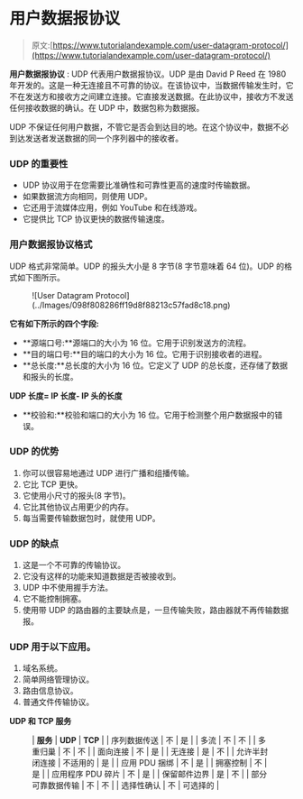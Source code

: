 # 用户数据报协议

> 原文:[https://www.tutorialandexample.com/user-datagram-protocol/](https://www.tutorialandexample.com/user-datagram-protocol/)

**用户数据报协议** : UDP 代表用户数据报协议。UDP 是由 David P Reed 在 1980 年开发的。这是一种无连接且不可靠的协议。在该协议中，当数据传输发生时，它不在发送方和接收方之间建立连接。它直接发送数据。在此协议中，接收方不发送任何接收数据的确认。在 UDP 中，数据包称为数据报。

UDP 不保证任何用户数据，不管它是否会到达目的地。在这个协议中，数据不必到达发送者发送数据的同一个序列器中的接收者。

### UDP 的重要性

*   UDP 协议用于在您需要比准确性和可靠性更高的速度时传输数据。
*   如果数据流方向相同，则使用 UDP。
*   它还用于流媒体应用，例如 YouTube 和在线游戏。
*   它提供比 TCP 协议更快的数据传输速度。

### 用户数据报协议格式

UDP 格式非常简单。UDP 的报头大小是 8 字节(8 字节意味着 64 位)。UDP 的格式如下图所示。

<figure class="wp-block-image size-large">![User Datagram Protocol](../Images/098f808286ff19d8f88213c57fad8c18.png)</figure>

**它有如下所示的四个字段:**

*   **源端口号:**源端口的大小为 16 位。它用于识别发送方的流程。
*   **目的端口号:**目的端口的大小为 16 位。它用于识别接收者的进程。
*   **总长度:**总长度的大小为 16 位。它定义了 UDP 的总长度，还存储了数据和报头的长度。

**UDP 长度= IP 长度- IP 头的长度**

*   **校验和:**校验和端口的大小为 16 位。它用于检测整个用户数据报中的错误。

### **UDP 的优势**

1.  你可以很容易地通过 UDP 进行广播和组播传输。
2.  它比 TCP 更快。
3.  它使用小尺寸的报头(8 字节)。
4.  它比其他协议占用更少的内存。
5.  每当需要传输数据包时，就使用 UDP。

### **UDP 的缺点**

1.  这是一个不可靠的传输协议。
2.  它没有这样的功能来知道数据是否被接收到。
3.  UDP 中不使用握手方法。
4.  它不能控制拥塞。
5.  使用带 UDP 的路由器的主要缺点是，一旦传输失败，路由器就不再传输数据报。

### UDP 用于以下应用。

1.  域名系统。
2.  简单网络管理协议。
3.  路由信息协议。
4.  普通文件传输协议。

**UDP 和 TCP 服务**

<figure class="wp-block-table">

| **服务** | **UDP** | **TCP** |
| 序列数据传送 | 不 | 是 |
| 多流 | 不 | 不 |
| 多重归巢 | 不 | 不 |
| 面向连接 | 不 | 是 |
| 无连接 | 是 | 不 |
| 允许半封闭连接 | 不适用的 | 是 |
| 应用 PDU 捆绑 | 不 | 是 |
| 拥塞控制 | 不 | 是 |
| 应用程序 PDU 碎片 | 不 | 是 |
| 保留邮件边界 | 是 | 不 |
| 部分可靠数据传输 | 不 | 不 |
| 选择性确认 | 不 | 可选择的 |

</figure>